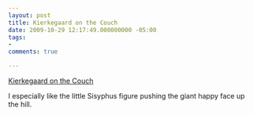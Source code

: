 ```yaml
---
layout: post
title: Kierkegaard on the Couch
date: 2009-10-29 12:17:49.000000000 -05:00
tags:
- 
comments: true

---
```

<p><a href="http://happydays.blogs.nytimes.com/2009/10/28/kierkegaard-on-the-couch/">Kierkegaard on the Couch</a>
<div class="link_description">
<p>I especially like the little Sisyphus figure pushing the giant happy face up the hill.</p>
</div>

